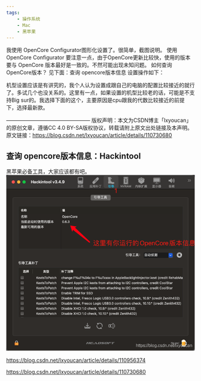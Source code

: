 ```yaml
---
tags:
    - 操作系统
    - Mac
    - 黑苹果
---
```


我使用 OpenCore Configurator图形化设置了。很简单，截图说明。
使用OpenCore Configurator 要注意一点，由于OpenCore更新比较快，使用的版本要与 OpenCore 版本最好是一致的。不然可能出现未知问题。
如何查询OpenCore版本？ 见下面：查询 opencore版本信息
设置操作如下：

机型设置应该是有讲究的，我个人认为设置成跟自己的电脑的配置比较接近的就行了。多试几个也没关系的。这里有一点，如果设置的机型比较老的话，可能是不支持Big sur的。我选择下面的这个，主要原因是cpu跟我的代数比较接近的前提下，选择最新款。

————————————————
版权声明：本文为CSDN博主「lxyoucan」的原创文章，遵循CC 4.0 BY-SA版权协议，转载请附上原文出处链接及本声明。
原文链接：https://blog.csdn.net/lxyoucan/article/details/110730680



## 查询 opencore版本信息：Hackintool

黑苹果必备工具，大家应该都有吧。
![在这里插入图片描述](/img-post/开发/操作系统/Mac/黑苹果/OpenCore机型设置（三码设置）备份转移.assets/watermark,type_ZmFuZ3poZW5naGVpdGk,shadow_10,text_aHR0cHM6Ly9ibG9nLmNzZG4ubmV0L2x4eW91Y2Fu,size_16,color_FFFFFF,t_70.png)



https://blog.csdn.net/lxyoucan/article/details/110956374

https://blog.csdn.net/lxyoucan/article/details/110730680